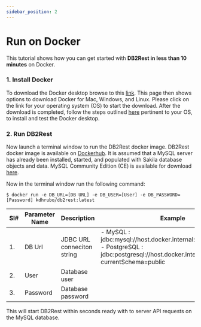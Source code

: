 ```yaml
---
sidebar_position: 2
---
```


# Run on Docker

This tutorial shows how you can get started with **DB2Rest in less than 10 minutes** on Docker.

### 1. Install Docker

To download the Docker desktop browse to this [link](https://www.docker.com/get-started/). This page then shows options
to download Docker for Mac, Windows, and Linux. Please click on the link for your operating system (OS) to start the download.
After the download is completed, follow the steps outlined [here](https://docs.docker.com/desktop/) pertinent to your OS, to install and test the Docker desktop.

### 2. Run DB2Rest

Now launch a terminal window to run the DB2Rest docker image. DB2Rest docker image is available on [Dockerhub](https://hub.docker.com/repository/docker/kdhrubo/db2rest/general).
It is assumed that a MySQL server has already been installed, started, and populated with Sakila database objects and data. MySQL Community Edition (CE) is available for download [here](https://dev.mysql.com/downloads/).

Now in the terminal window run the following command:

```Shell
$ docker run -e DB_URL=[DB URL] -e DB_USER=[User] -e DB_PASSWORD=[Password] kdhrubo/db2rest:latest
``` 

| Sl# |Parameter Name| Description                           | Example                                                                                                                                                  |
|-----|--------------|---------------------------------------|----------------------------------------------------------------------------------------------------------------------------------------------------------|
| 1.  | DB Url       | JDBC URL conneciton string            | - MySQL : jdbc:mysql://host.docker.internal:3306/sakila     <br/> - PostgreSQL : jdbc:postgresql://host.docker.internal:5432/sakila?currentSchema=public |
| 2.  | User         | Database user                         |                                                                                                                                                          |
| 3.  | Password     | Database password                     |                                                                                                                                                          |     

This will start DB2Rest within seconds ready with to server API requests on the MySQL database. 
